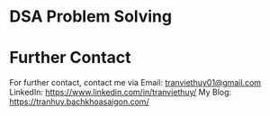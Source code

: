 # DSA Problem Solving

# Further Contact
For further contact, contact me via
Email: tranviethuy01@gmail.com
LinkedIn: https://www.linkedin.com/in/tranviethuy/
My Blog: https://tranhuy.bachkhoasaigon.com/
